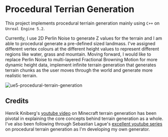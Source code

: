 # Procedural Terrian Generation
This project implements procedural terriain generation mainly using `C++` on `Unreal Engine 5.2`. 

Currently, I use 2D Perlin Noise to generate Z values for the terrain and I am able to procedural generate a pre-defined sized landmass. I've assigned different vertex colours at the different height values to represent different regions like water, grass and mountain. Moving forward, I would like to replace Perlin Noise to multi-layered Fractional Browning Motion for more dynamic height data, implement infinite terrain generation that generates terrain chunks as the user moves through the world and generate more realistic terrain.

![ue5-procedural-terrain-generation](https://github.com/XxAdi101xX/Procedural-Terrain-Generation/assets/18451835/043290dd-b7d9-4c30-80a4-ddfea457f867)

## Credits
Henrik Kniberg's [youtube video](https://www.youtube.com/watch?v=CSa5O6knuwI) on Minecraft terrain generation has been pivotal in explaining the core concepts behind terrain generation as a whole. I've also been following through Sebastian Lague's [excellent youtube series](https://www.youtube.com/watch?v=wbpMiKiSKm8&list=PLFt_AvWsXl0eBW2EiBtl_sxmDtSgZBxB3) on procedural terrain generation as I'm developing my own generator.
